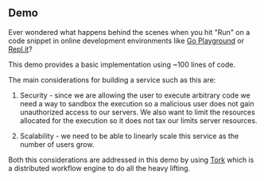 ## Demo

Ever wondered what happens behind the scenes when you hit "Run" on a code snippet in online development environments like [Go Playground](https://go.dev/play/) or [Repl.it](https://replit.com/)?

This demo provides a basic implementation using ~100 lines of code.

The main considerations for building a service such as this are:

1. Security - since we are allowing the user to execute arbitrary code we need a way to sandbox the execution so a malicious user does not gain unauthorized access to our servers. We also want to limit the resources allocated for the execution so it does not tax our limits server resources.

2. Scalability - we need to be able to linearly scale this service as the number of users grow.

Both this considerations are addressed in this demo by using [Tork](https://github.com/runabol/tork) which is a distributed workflow engine to do all the heavy lifting.
